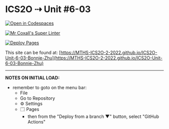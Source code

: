 # ICS2O ⇢ Unit #6-03

[![Open in Codespaces](https://classroom.github.com/assets/launch-codespace-7f7980b617ed060a017424585567c406b6ee15c891e84e1186181d67ecf80aa0.svg)](https://classroom.github.com/open-in-codespaces?assignment_repo_id=11250530)

[![Mr Coxall's Super Linter](https://github.com/MTHS-ICS2O-2-2022/ICS2O-Unit-6-03-Bonnie-Zhu/workflows/Mr%20Coxall's%20Super%20Linter/badge.svg)](https://github.com/MTHS-ICS2O-2-2022/ICS2O-Unit-6-03-Bonnie-Zhu/actions)

[![Deploy Pages](https://github.com/MTHS-ICS2O-2-2022/ICS2O-Unit-6-03-Bonnie-Zhu/workflows/Deploy%20Pages/badge.svg)](https://github.com/MTHS-ICS2O-2-2022/ICS2O-Unit-6-03-Bonnie-Zhu/actions)

This site can be found at: [https://MTHS-ICS2O-2-2022.github.io/ICS2O-Unit-6-03-Bonnie-Zhu](https://MTHS-ICS2O-2-2022.github.io/ICS2O-Unit-6-03-Bonnie-Zhu)

---

**NOTES ON INITIAL LOAD:**
- remember to goto on the menu bar:
  - File
  - Go to Repository
  - ⚙ Settings
  - 🗔 Pages
    - then from the "Deploy from a branch ▼" button, select "GitHub Actions"
